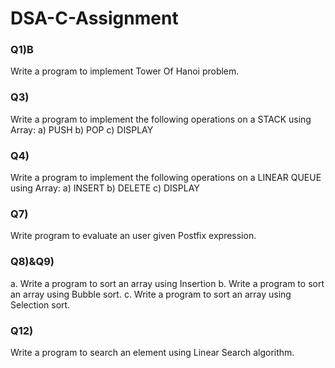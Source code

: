 # DSA-C-Assignment
<h3>Q1)B</h3>
 Write a program to implement Tower Of Hanoi problem.
<h3>Q3)</h3>
Write a program to implement the following operations on a STACK using Array:
a)	PUSH		b) POP		c) DISPLAY

<h3>Q4)</h3>
Write a program to implement the following operations on a LINEAR QUEUE using Array:
a)	INSERT		b) DELETE		c) DISPLAY
<h3>Q7)</h3>
Write program to evaluate an user given Postfix expression.
<h3>Q8)&Q9)</h3>
a. Write a program to sort an array using Insertion 
b. Write a program to sort an array using Bubble sort.
c. Write a program to sort an array using Selection sort.

<h3>Q12)</h3>
Write a program to search an element using Linear Search algorithm.
